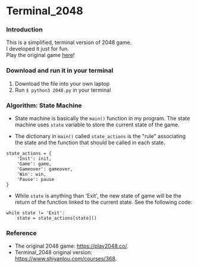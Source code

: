 # Terminal_2048

### Introduction
This is a simplified, terminal version of 2048 game.<br>
I developed it just for fun.<br>
Play the original game [here](https://play2048.co/)!


### Download and run it in your terminal
1. Download the file into your own laptop
2. Run `$ python3 2048.py` in your terminal


### Algorithm: State Machine
- State machine is basically the `main()` function in my program. The state machine uses `state` variable to store the current state of the game. <br>

- The dictionary in `main()` called `state_actions` is the "rule" associating the state and the function that should be called in each state.
```
state_actions = {
    'Init': init,
    'Game': game,
    'Gameover': gameover,
    'Win': win,
    'Pause': pause
}
```
- While `state` is anything than 'Exit', the new state of game will be the return of the function linked to the current state. See the following code:
```
while state != 'Exit':
    state = state_actions[state]()
```


### Reference
- The original 2048 game: https://play2048.co/.
- Terminal_2048 original version: https://www.shiyanlou.com/courses/368.
